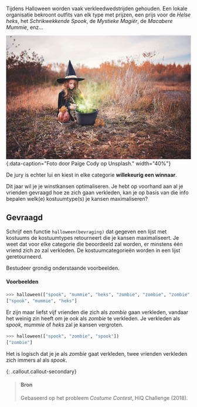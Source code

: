 Tijdens Halloween worden vaak verkleedwedstrijden gehouden. Een lokale organisatie bekroont outfits van elk type met prijzen, een prijs voor de *Helse heks*, het *Schrikwekkende Spook*, de *Mystieke Magiër*, de *Macabere Mummie*, enz...

![Foto door Paige Cody op Unsplash.](media/paige-cody.jpg "Foto door Paige Cody op Unsplash."){:data-caption="Foto door Paige Cody op Unsplash." width="40%"}

De jury is echter lui en kiest in elke categorie **willekeurig een winnaar**.

Dit jaar wil je je winstkansen optimaliseren. Je hebt op voorhand aan al je vrienden gevraagd hoe ze zich gaan verkleden, kan je op basis van die info bepalen welk(e) kostuumtype(s) je kansen maximaliseren?

## Gevraagd
Schrijf een functie `halloween(bevraging)` dat gegeven een lijst met kostuums de kostuumtypes retourneert die je kansen maximaliseert. Je weet dat voor elke categorie die beoordeeld zal worden, er minstens één vriend zich zo zal verkleden. De kostuumcategorieën worden in een lijst geretourneerd.

Bestudeer grondig onderstaande voorbeelden.

#### Voorbeelden

```python
>>> halloween(["spook", "mummie", "heks", "zombie", "zombie", "zombie", "zombie", "zombie"])
["spook", "mummie", "heks"]
```
Er zijn maar liefst vijf vrienden die zich als *zombie* gaan verkleden, vandaar het weinig zin heeft om je ook als *zombie* te verkleden. Je verkleden als *spook*, *mummie* of *heks* zal je kansen vergroten.


```python
>>> halloween(["spook", "zombie", "spook"])
["zombie"]
```
Het is logisch dat je je als *zombie* gaat verkleden, twee vrienden verkleden zich immers al als *spook*.


{: .callout.callout-secondary}
>#### Bron
> Gebaseerd op het probleem *Costume Contest*, HiQ Challenge (2018). 
